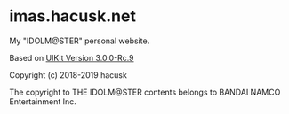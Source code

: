 # imas.hacusk.net

My "IDOLM@STER" personal website.  

Based on [UIKit Version 3.0.0-Rc.9](https://getuikit.com)  

<p>Copyright (c) 2018-2019 hacusk</p>
The copyright to THE IDOLM@STER contents belongs to BANDAI NAMCO Entertainment Inc.
